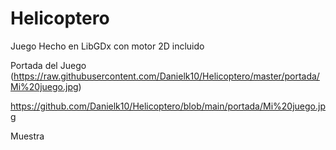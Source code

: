 # Helicoptero
Juego Hecho en LibGDx con motor 2D incluido

Portada del Juego
(https://raw.githubusercontent.com/Danielk10/Helicoptero/master/portada/Mi%20juego.jpg)

https://github.com/Danielk10/Helicoptero/blob/main/portada/Mi%20juego.jpg


Muestra

